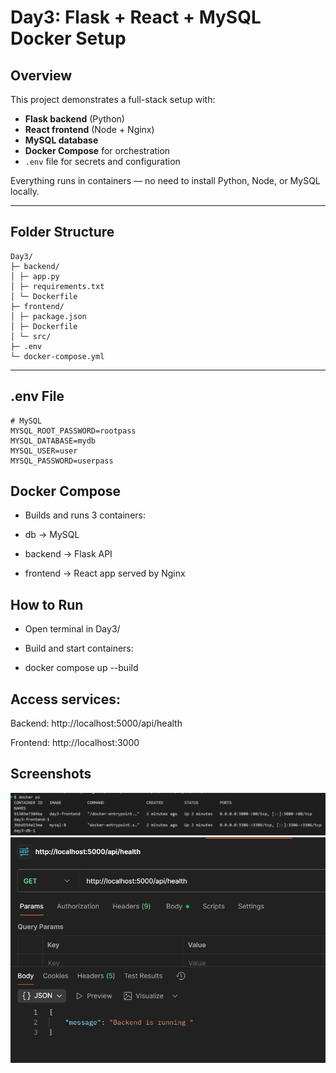 # Day3: Flask + React + MySQL Docker Setup

## Overview
This project demonstrates a full-stack setup with:
- **Flask backend** (Python)  
- **React frontend** (Node + Nginx)  
- **MySQL database**  
- **Docker Compose** for orchestration  
- `.env` file for secrets and configuration

Everything runs in containers — no need to install Python, Node, or MySQL locally.

---

## Folder Structure
```
Day3/
├─ backend/
│ ├─ app.py
│ ├─ requirements.txt
│ └─ Dockerfile
├─ frontend/
│ ├─ package.json
│ ├─ Dockerfile
│ └─ src/
├─ .env
└─ docker-compose.yml
```


---

## .env File

```
# MySQL
MYSQL_ROOT_PASSWORD=rootpass
MYSQL_DATABASE=mydb
MYSQL_USER=user
MYSQL_PASSWORD=userpass
```

## Docker Compose

- Builds and runs 3 containers:

- db → MySQL

- backend → Flask API

- frontend → React app served by Nginx

## How to Run

- Open terminal in Day3/

- Build and start containers:

- docker compose up --build


## Access services:

Backend: http://localhost:5000/api/health

Frontend: http://localhost:3000

## Screenshots

![alt text](<Screenshot 2025-10-25 022423.png>)
 ![alt text](<Screenshot 2025-10-25 022445.png>)